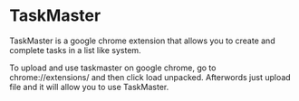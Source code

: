 # TaskMaster
TaskMaster is a google chrome extension that allows you to create and complete tasks in a list like system.

To upload and use taskmaster on google chrome, go to chrome://extensions/ and then click load unpacked. Afterwords just upload file and it will allow you to use TaskMaster.
